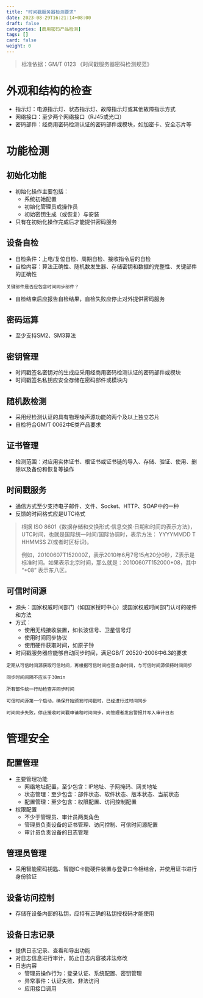 ```yaml
---
title: "时间戳服务器检测要求"
date: 2023-08-29T16:21:14+08:00
draft: false
categories: [商用密码产品检测]
tags: []
card: false
weight: 0
---
```


> 标准依据：GM/T 0123 《时间戳服务器密码检测规范》

# 外观和结构的检查
+ 指示灯：电源指示灯、状态指示灯、故障指示灯或其他故障指示方式
+ 网络接口：至少两个网络接口（RJ45或光口）
+ 密码部件：经商用密码检测认证的密码部件或模块，如加密卡、安全芯片等


# 功能检测

## 初始化功能
+ 初始化操作主要包括：
  + 系统初始配置
  + 初始化管理员或操作员
  + 初始密钥生成（或恢复）与安装
+ 只有在初始化操作完成后才能提供密码服务

## 设备自检
+ 自检条件：上电/复位自检、周期自检、接收指令后的自检
+ 自检内容：算法正确性、随机数发生器、存储密钥和数据的完整性、关键部件的正确性
~~~ 
关键部件是否应包含时间同步部件？
~~~
+ 自检结束后应报告自检结果，自检失败应停止对外提供密码服务

## 密码运算
+ 至少支持SM2、SM3算法

## 密钥管理
+ 时间戳签名密钥对的生成应采用经商用密码检测认证的密码部件或模块
+ 时间戳签名私钥应安全存储在密码部件或模块内

## 随机数检测
+ 采用经检测认证的具有物理噪声源功能的两个及以上独立芯片
+ 自检符合GM/T 0062中E类产品要求

## 证书管理
+ 检测范围：对应用实体证书、根证书或证书链的导入、存储、验证、使用、删除以及备份和恢复等操作

## 时间戳服务
+ 通信方式至少支持电子邮件、文件、Socket、HTTP、SOAP中的一种
+ 反馈的时间格式应是UTC格式
> 根据 ISO 8601《数据存储和交换形式·信息交换·日期和时间的表示方法》，UTC时间，也就是国际统一时间/国际协调时，表示方法：
> YYYYMMDD T HHMMSS Z(或者时区标识)。
> 
> 例如，20100607T152000Z，表示2010年6月7号15点20分0秒，Z表示是标准时间。如果表示北京时间，那么就是：20100607T152000+08，其中 “+08” 表示东八区。

## 可信时间源
+ 源头：国家权威时间部门（如国家授时中心）或国家权威时间部门认可的硬件和方法
+ 方式：
  + 使用无线接收装置，如长波信号、卫星信号灯
  + 使用时间同步协议
  + 使用硬件获取时间，如原子钟
+ 时间戳服务器应能够自动同步时间，满足GB/T 20520-2006中6.3的要求
~~~
定期从可信时间源获取可信时间，再根据可信时间检查自身时间，与可信时间源保持时间同步

同步时间间隔不应长于30min

所有部件统一行动检查并同步时间

可信时间源第一个启动，确保开始颁发时间戳时，已经进行过时间同步

时间同步失败，停止接收时间戳申请和时间同步，向管理者发出警报并写入审计日志
~~~


# 管理安全

## 配置管理
+ 主要管理功能
  + 网络地址配置，至少包含：IP地址、子网掩码、网关地址
  + 状态管理：至少包含：部件状态、软件状态、版本状态、当前状态
  + 配置管理：至少包含：权限配置、访问控制配置
+ 权限配置
  + 不少于管理员、审计员两类角色
  + 管理员负责设备的证书管理、访问控制、可信时间源配置
  + 审计员负责设备的日志管理

## 管理员管理
+ 采用智能密码钥匙、智能IC卡能硬件装置与登录口令相结合，并使用证书进行身份验证

## 设备访问控制
+ 存储在设备内部的私钥，应持有正确的私钥授权码才能使用

## 设备日志记录
+ 提供日志记录、查看和导出功能
+ 对日志信息进行审计，防止日志内容被非法修改
+ 日志内容
  + 管理员操作行为：登录认证、系统配置、密钥管理
  + 异常事件：认证失败、非法访问
  + 应用接口调用